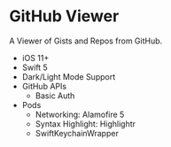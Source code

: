 # GitHub Viewer
A Viewer of Gists and Repos from GitHub.

- iOS 11+
- Swift 5
- Dark/Light Mode Support
- GitHub APIs
  - Basic Auth
- Pods
  - Networking: Alamofire 5
  - Syntax Highlight: Highlightr
  - SwiftKeychainWrapper

